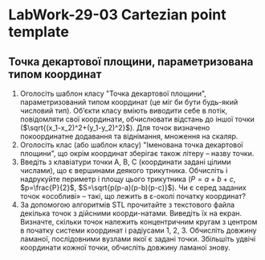 # LabWork-29-03 Cartezian point template
## Точка декартової площини, параметризована типом координат
1.	Оголосіть шаблон класу "Точка декартової площини", параметризований типом координат (це міг би бути будь-який числовий тип). Об’єкти класу вміють виводити себе в потік, повідомляти свої координати, обчислювати відстань до іншої точки ($\sqrt{(x_1-x_2)^2+(y_1-y_2)^2}$). Для точок визначено покоординатне додавання та віднімання, множення на скаляр.
2.	Оголосіть клас (або шаблон класу) "Іменована точка декартової площини", що окрім координат зберігає також літеру – назву точки.
3.	Введіть з клавіатури точки А, В, С (координати задані цілими числами), що є вершинами деякого трикутника. Обчисліть і надрукуйте периметр і площу цього трикутника ($P=a+b+c$, $p=\frac{P}{2}$, $S=\sqrt{p(p-a)(p-b)(p-c)}$). Чи є серед заданих точок «особливі» – такі, що лежить в ε-околі початку координат?
4.	За допомогою алгоритмів STL прочитайте з текстового файла декілька точок з дійсними коорди-натами. Виведіть їх на екран. Визначте, скільки точок належить концентричним кругам з центром в початку системи координат і радіусами 1, 2, 3. Обчисліть довжину ламаної, послідовними вузлами якої є задані точки. Збільшіть удвічі координати кожної точки, обчисліть довжину ламаної знову.
